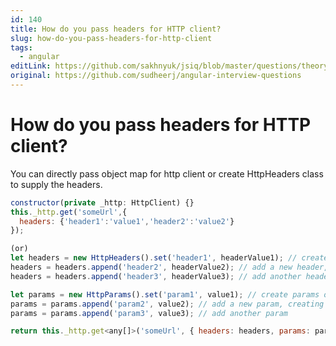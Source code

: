 ```yaml
---
id: 140
title: How do you pass headers for HTTP client?
slug: how-do-you-pass-headers-for-http-client
tags:
  - angular
editLink: https://github.com/sakhnyuk/jsiq/blob/master/questions/theory/angular/140.md
original: https://github.com/sudheerj/angular-interview-questions
---
```


# How do you pass headers for HTTP client?

You can directly pass object map for http client or create HttpHeaders class to supply the headers.

```javascript
constructor(private _http: HttpClient) {}
this._http.get('someUrl',{
  headers: {'header1':'value1','header2':'value2'}
});

(or)
let headers = new HttpHeaders().set('header1', headerValue1); // create header object
headers = headers.append('header2', headerValue2); // add a new header, creating a new object
headers = headers.append('header3', headerValue3); // add another header

let params = new HttpParams().set('param1', value1); // create params object
params = params.append('param2', value2); // add a new param, creating a new object
params = params.append('param3', value3); // add another param

return this._http.get<any[]>('someUrl', { headers: headers, params: params })
```